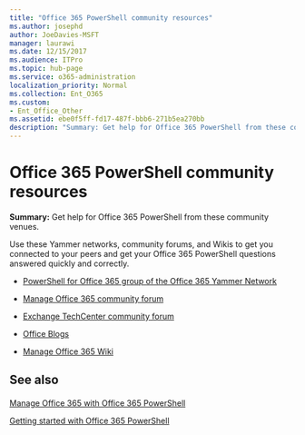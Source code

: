 ```yaml
---
title: "Office 365 PowerShell community resources"
ms.author: josephd
author: JoeDavies-MSFT
manager: laurawi
ms.date: 12/15/2017
ms.audience: ITPro
ms.topic: hub-page
ms.service: o365-administration
localization_priority: Normal
ms.collection: Ent_O365
ms.custom:
- Ent_Office_Other
ms.assetid: ebe0f5ff-fd17-487f-bbb6-271b5ea270bb
description: "Summary: Get help for Office 365 PowerShell from these community venues."
---
```


# Office 365 PowerShell community resources

 **Summary:** Get help for Office 365 PowerShell from these community venues.
  
Use these Yammer networks, community forums, and Wikis to get you connected to your peers and get your Office 365 PowerShell questions answered quickly and correctly. 
  
- [PowerShell for Office 365 group of the Office 365 Yammer Network](https://www.yammer.com/itpronetwork/#/threads/inGroup?type=in_group&amp;feedId=4632269)
    
- [Manage Office 365 community forum](https://community.office365.com/en-us/f/148.aspx)
    
- [Exchange TechCenter community forum](https://social.technet.microsoft.com/Forums/exchange/en-US/home?forum=exchangesvrgeneral)
    
- [Office Blogs](https://blogs.office.com/)
    
- [Manage Office 365 Wiki](https://community.office365.com/en-us/w/manage/default.aspx)
    
## See also

#### 

[Manage Office 365 with Office 365 PowerShell](manage-office-365-with-office-365-powershell.md)
  
[Getting started with Office 365 PowerShell](getting-started-with-office-365-powershell.md)


